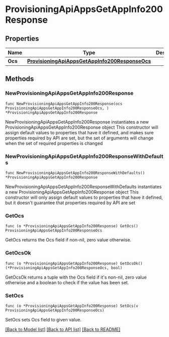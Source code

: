 # ProvisioningApiAppsGetAppInfo200Response

## Properties

Name | Type | Description | Notes
------------ | ------------- | ------------- | -------------
**Ocs** | [**ProvisioningApiAppsGetAppInfo200ResponseOcs**](ProvisioningApiAppsGetAppInfo200ResponseOcs.md) |  | 

## Methods

### NewProvisioningApiAppsGetAppInfo200Response

`func NewProvisioningApiAppsGetAppInfo200Response(ocs ProvisioningApiAppsGetAppInfo200ResponseOcs, ) *ProvisioningApiAppsGetAppInfo200Response`

NewProvisioningApiAppsGetAppInfo200Response instantiates a new ProvisioningApiAppsGetAppInfo200Response object
This constructor will assign default values to properties that have it defined,
and makes sure properties required by API are set, but the set of arguments
will change when the set of required properties is changed

### NewProvisioningApiAppsGetAppInfo200ResponseWithDefaults

`func NewProvisioningApiAppsGetAppInfo200ResponseWithDefaults() *ProvisioningApiAppsGetAppInfo200Response`

NewProvisioningApiAppsGetAppInfo200ResponseWithDefaults instantiates a new ProvisioningApiAppsGetAppInfo200Response object
This constructor will only assign default values to properties that have it defined,
but it doesn't guarantee that properties required by API are set

### GetOcs

`func (o *ProvisioningApiAppsGetAppInfo200Response) GetOcs() ProvisioningApiAppsGetAppInfo200ResponseOcs`

GetOcs returns the Ocs field if non-nil, zero value otherwise.

### GetOcsOk

`func (o *ProvisioningApiAppsGetAppInfo200Response) GetOcsOk() (*ProvisioningApiAppsGetAppInfo200ResponseOcs, bool)`

GetOcsOk returns a tuple with the Ocs field if it's non-nil, zero value otherwise
and a boolean to check if the value has been set.

### SetOcs

`func (o *ProvisioningApiAppsGetAppInfo200Response) SetOcs(v ProvisioningApiAppsGetAppInfo200ResponseOcs)`

SetOcs sets Ocs field to given value.



[[Back to Model list]](../README.md#documentation-for-models) [[Back to API list]](../README.md#documentation-for-api-endpoints) [[Back to README]](../README.md)


